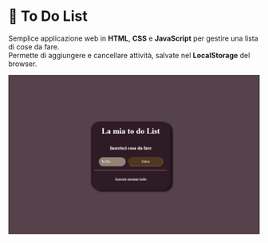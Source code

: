# 📝 To Do List  
Semplice applicazione web in **HTML**, **CSS** e **JavaScript** per gestire una lista di cose da fare.  
Permette di aggiungere e cancellare attività, salvate nel **LocalStorage** del browser.  

![Immagine lavoro completo](/assets/Progetto%20ToDoList.png)